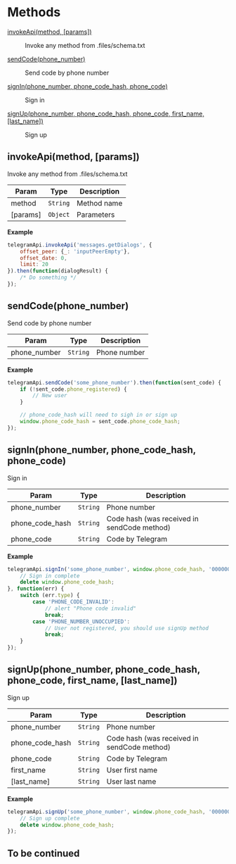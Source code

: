 # Methods



<dl>
<dt><a href="#invokeApi">invokeApi(method, [params])</a></dt>
<dd><p>Invoke any method from .files/schema.txt</p>
</dd>
<dt><a href="#sendCode">sendCode(phone_number)</a></dt>
<dd><p>Send code by phone number</p>
</dd>
<dt><a href="#signIn">signIn(phone_number, phone_code_hash, phone_code)</a></dt>
<dd><p>Sign in</p>
</dd>
<dt><a href="#signUp">signUp(phone_number, phone_code_hash, phone_code, first_name, [last_name])</a></dt>
<dd><p>Sign up</p>
</dd>
</dl>

<a name="invokeApi"></a>

## invokeApi(method, [params])
Invoke any method from .files/schema.txt

  

| Param | Type | Description |
| --- | --- | --- |
| method | <code>String</code> | Method name |
| [params] | <code>Object</code> | Parameters |

**Example**  
```js
telegramApi.invokeApi('messages.getDialogs', {
    offset_peer: {_: 'inputPeerEmpty'},
    offset_date: 0,
    limit: 20
}).then(function(dialogResult) {
    /* Do something */
});
```
<a name="sendCode"></a>

## sendCode(phone_number)
Send code by phone number

  

| Param | Type | Description |
| --- | --- | --- |
| phone_number | <code>String</code> | Phone number |

**Example**  
```js
telegramApi.sendCode('some_phone_number').then(function(sent_code) {
    if (!sent_code.phone_registered) {
        // New user
    }

    // phone_code_hash will need to sigh in or sign up
    window.phone_code_hash = sent_code.phone_code_hash;
});
```
<a name="signIn"></a>

## signIn(phone_number, phone_code_hash, phone_code)
Sign in

  

| Param | Type | Description |
| --- | --- | --- |
| phone_number | <code>String</code> | Phone number |
| phone_code_hash | <code>String</code> | Code hash (was received in sendCode method) |
| phone_code | <code>String</code> | Code by Telegram |

**Example**  
```js
telegramApi.signIn('some_phone_number', window.phone_code_hash, '000000').then(function() {
    // Sign in complete
    delete window.phone_code_hash;
}, function(err) {
    switch (err.type) {
        case 'PHONE_CODE_INVALID':
            // alert "Phone code invalid"
            break;
        case 'PHONE_NUMBER_UNOCCUPIED':
            // User not registered, you should use signUp method
            break;
    }
});
```
<a name="signUp"></a>

## signUp(phone_number, phone_code_hash, phone_code, first_name, [last_name])
Sign up

  

| Param | Type | Description |
| --- | --- | --- |
| phone_number | <code>String</code> | Phone number |
| phone_code_hash | <code>String</code> | Code hash (was received in sendCode method) |
| phone_code | <code>String</code> | Code by Telegram |
| first_name | <code>String</code> | User first name |
| [last_name] | <code>String</code> | User last name |

**Example**  
```js
telegramApi.signUp('some_phone_number', window.phone_code_hash, '000000', 'John', 'Doe').then(function() {
    // Sign up complete
    delete window.phone_code_hash;
});
```


## To be continued